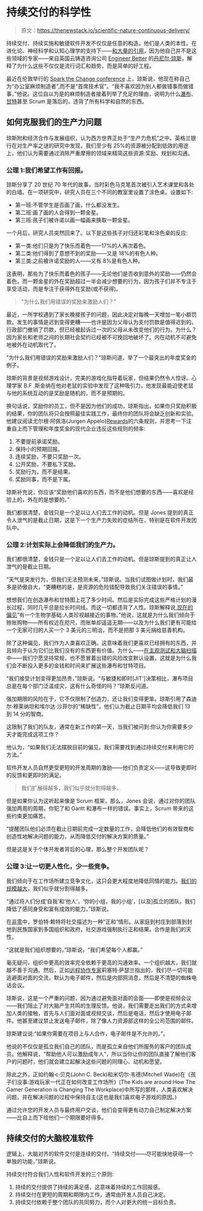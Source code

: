 # 持续交付的科学性

> 原文：<https://thenewstack.io/scientific-nature-continuous-delivery/>

持续交付、持续实施和敏捷软件开发不仅仅是任意的构造。他们是人类的本性。在进化论、神经科学和认知心理学的支持下——[和大量的引用](http://www.engineerbetter.com/update/2016/07/01/brain-aligned-delivery.html)，因为他自己并不是这些领域的专家——来自英国云铸造咨询公司 [Engineer Better](http://www.engineerbetter.com/) 的[丹尼尔·琼斯](https://twitter.com/DanielJonesEB)，解释了为什么这些不仅仅是流行词汇和趋势，而是简单的好工程。

最近在伦敦举行的 [Spark the Change conference](http://sparkthechange.co.uk) 上，琼斯说，他现在称自己为“办公室麻烦制造者”,而不是“首席技术官”。“我不喜欢因为别人都做错事而做错事，”他说。这位自以为是的麻烦制造者接着列举了充足的理由，说明为什么[瀑布](http://www.umsl.edu/~hugheyd/is6840/waterfall.html)、[甘特](http://www.gantt.com/)甚至 Scrum 是落后的，违背了所有科学和自然的东西。

## 如何克服我们的生产力问题

琼斯附和经济合作与发展组织，认为西方世界正处于“生产力危机”之中。英格兰银行在对生产率之谜的研究中发现，我们至少有 25%的资源被分配到低效的用途上，他们认为需要通过消除严重摩擦的领域来精简这些资源:奖励、规划和沟通。

### 公理 1:我们希望工作有回报。

琼斯分享了 20 世纪 70 年代的故事，当时彩色马克笔首次被引入艺术课堂和各处的白墙。在一项研究中，研究人员在三个不同的教室里设置了涂色桌。设置如下:

*   第一班:不管学生是否画了画，什么都没发生。
*   第二班:画了画的人会得到一颗金星。
*   第三班:孩子们被许诺以画一幅画来换取一颗金星。

一个月后，研究人员突然回来了。以下是这些孩子对归还彩笔和涂色桌的反应:

*   第一类:他们只是为了快乐而着色——17%的人再次着色。
*   第二类:他们得到了意想不到的奖励——又是 18%的有色人种。
*   第三类:之前被许诺奖励的人——又有 8%是有色人种。

这表明，那些为了快乐而着色的孩子——无论他们是否收到意外的奖励——仍然会着色，而一颗金星的外在奖励超过一半会减少想要的行为，因为孩子们并不专注于享受活动，而是专注于获得外在奖励(或不获得)。

> "为什么我们用错误的奖励来激励人们？"

最近，一所学校遇到了家长晚接孩子的问题，因此决定对每晚一天增加一笔小额罚款。发生的事情是迟到变得更糟——也许是因为父母认为支付罚款是值得迟到的。行政部门撤销了罚款，但已经被起诉过一次的父母从未改变他们的行为。为什么？因为家长和老师之间的长期社会契约已经被不可挽回地破坏了。内在动机不可避免地被外在动机取代了。

"为什么我们用错误的奖励来激励人们？"琼斯问道，举了一个最突出的年度奖金的例子。

琼斯的背景是视频游戏设计，完美的游戏化指导着玩家，但结果仍然令人惊讶。心理学家 B.F .斯金纳在他对老鼠的实验中发现了这种吸引力，他发现最能迫使老鼠与他的系统互动的是奖励是随机的，而不是预期的。

换句话说，奖励你的员工，但不是因为他们的成功，琼斯指出。如果你只奖励积极的结果，你的团队将只会按照最佳实践工作，最终你的团队将会缺乏创新和实验。他建议阅读尤尔根·阿佩洛(Jurgen Appelo)[R](https://management30.com/practice/intrinsic-motivation/)[ewards](https://management30.com/practice/intrinsic-motivation/)的六条规则，并思考一下注重自上而下管理和年度奖金的现代企业违反这些规则的频率:

1.  不要提前承诺奖励。
2.  保持小的预期回报。
3.  连续奖励，不要只奖励一次。
4.  公开奖励，不要私下奖励。
5.  奖励行为，而不是结果。
6.  奖励同事，而不是下属。

琼斯补充说，你应该“奖励他们喜欢的东西，而不是他们想要的东西——喜欢是经验上的，外在的是想要的。”

我们都很清楚，金钱只是一个足以让人们去工作的动机。但是 Jones 提到的真正令人泄气的是截止日期，这是下一个生产力失败的症结所在，特别是在软件开发团队中。

### 公理 2:计划实际上会降低我们的生产力。

我们都很清楚，金钱只是一个足以让人们去工作的动机。但是琼斯提到的真正让人泄气的是截止日期。

“天气是突发行为，但我们无法预测未来，”琼斯说。当我们试图做计划时，我们最多是骄傲自大，“更糟糕的是，是资源的危险错配导致我们关注错误的事情。”

想想我们在创造瀑布和甘特图上花了多少时间。然后是实际完成这些严格计划的漫长过程，同时几乎总是拉长时间线。而这一切都违背了人性。琼斯解释说,[现在的偏见](https://www.behavioraleconomics.com/mini-encyclopedia-of-be/present-bias/)“有一个生物学基础:人类珍视越接近的事物。”他说，这就是为什么我们倾向于赊账购物——所有权近在咫尺，而账单却遥遥无期——以及为什么我们更有可能给一个无家可归的人买一个 3 美元的三明治，而不是把那 3 美元捐给慈善机构。

除了这种偏见，我们作为人类喜欢正确。这意味着我们更喜欢已经拥有的东西，并且倾向于认为它们比我们没有的东西更有价值。为什么——[在主观测试和大脑扫描](http://www.jneurosci.org/content/30/16/5498.full.pdf)中——我们宁愿坚持常规，也不愿冒着出错的风险改变默认设置，这就是为什么我们会不断投入更多的金钱和时间来扩展这些瀑布和甘特项目。

“我们接受计划变得更加昂贵，”琼斯说。“与敏捷和即时[JIT']决策相比，瀑布项目总是在每个部门泛滥成灾，这有什么奇怪的吗？”琼斯反问道。

强加期限的风险在于，它不仅限制了创造力，还让我们变得更笨。琼斯引用了森迪尔·穆莱纳坦和埃尔达·沙菲尔的“稀缺性”，他们认为截止日期平均会降低我们 13 到 14 分的智商。

这限制了我们的队友，通常在新工作的第一天，当我们被问到:你认为你需要多少天才能完成这项工作？

他认为，“如果我们无法摆脱目前的偏见，我们需要找到通过持续交付来利用它的方法。”

软件开发人员自然更受更短的开发周期的激励——他们负责定义——这导致更即时的反馈和更即时的满足。

> 我们扩展得越多，我们似乎就分割得越多。

但是如果你认为这听起来像是 Scrum 框架，那么，Jones 会说，通过对你的团队强加两周的周期，你犯了和 Gantt 和瀑布一样的错误。事实上，Scrum 带来的这些约束更加痛苦。

“提醒团队他们必须在截止日期前完成一定数量的工作，会降低他们的有效智商和创造性地解决问题的能力，从而降低交付的解决方案的质量。”

但是这是关于个体开发者背后的心理，那么整个开发团队呢？

### 公理 3:让一切更人性化，少一些竞争。

我们倾向于在工作场所建立竞争文化，这只会更大程度地降低同情的能力。[我们的规模越大](https://thenewstack.io/scaling-agile-build-scrum-scrums/)，我们似乎就分割得越多。

“通过将人们分成‘自我’和‘他人’，‘你的小组，我的小组’，[以及]孤立的团队，我们降低了感同身受和富有成效的能力，”琼斯说。

在[非零](http://www.nonzero.org/)中，罗伯特·赖特将社交描述为一种“正和”情形。从家庭到村庄到部落到封地到民族国家到多国组织和政府，社交游戏强制执行正和结果。合作是我们的天性。

“这就是我们组织想要的，”琼斯说，“我们希望每个人都赢。”

毫无疑问，组织中更高的效率完全依赖于更高的沟通效率。一个组织越大，我们就越不善于沟通。然后，正如[远程协作专家](http://collaborationsuperpowers.com)莉塞特·萨瑟兰指出的，我们尽一切可能逃避面对面的交流，默认为电子邮件，然后是内部网消息，然后是不清楚的蜘蛛电话会议。

琼斯说，这是一个严重的问题，因为通过避免面对面的会面——即使是视频会议——我们阻止了对大脑产生共鸣的生理反馈。他说，我们需要走出我们的方式来增加人类的接触，首先与人们面对面或视频交谈，然后是电话，然后才使用电子邮件。他甚至建议禁止发送电子邮件，除了像人力资源部这样的全公司范围的邮件。

琼斯建议说:“如果你需要在项目上与人合作，电子邮件是不允许的。”。

他说的不仅仅是孤立我们自己的团队，而是孤立来自他们所服务的客户的团队成员。他解释说，“帮助他人可以激励成年人”，所以当你让你的团队直接了解他们客户的问题时，他们就会建立起解决这些问题的同理心、动机和愿望。

除此之外，正如约翰·c·贝克(John C. Beck)和米切尔·韦德(Mitchell Wade)在《孩子们没事:游戏玩家一代正在如何改变工作场所》(The Kids are around:How The Gamer Generation is Changing The Workplace)中所写的那样，人类喜欢解决问题，并在解决问题的过程中保持自主(这也是我们喜欢电子游戏的原因。)

通过允许您的开发人员与最终用户交谈，他们会变得更有动力自己制定解决方案——比自上而下给他们一个期限要好得多。

## 持续交付的大脑校准软件

逻辑上，大脑对齐的软件交付是连续的交付。“持续交付——尽可能快地获得一个单独的功能，”琼斯说。

持续交付符合我们人性和软件开发的三个原则:

1.  持续的交付提供了持续的满足感，这意味着持续的工作回报感。
2.  持续交付在更短的周期和期限内工作，通常由开发人员自己决定。
3.  持续交付依赖于整个团队的共同努力，而个人对更大的统一目标负责。

<svg xmlns:xlink="http://www.w3.org/1999/xlink" viewBox="0 0 68 31" version="1.1"><title>Group</title> <desc>Created with Sketch.</desc></svg>
